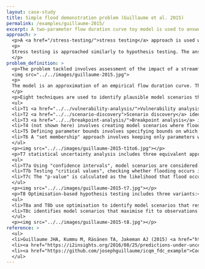 ```yaml
---
layout: case-study
title: Simple flood demonstration problem (Guillaume et al. 2015)
permalink: /examples/guillaume-2015/
excerpt: A two-parameter flow duration curve toy model is used to answer the question "Will regular flooding of ecological assets occur?" using eight stress testing techniques.
approach: >
  <p>A <a href="/stress-testing/">stress testing</a> approach is used within the context of an "Iterative Closed Question Modelling" method. That is, possible futures are described in terms of complete model scenarios (with selected model structure, parameter values and input values). This "model scenario space" is divided in terms of the answer the model scenario provides to a pre-defined question (a "normative boundary"), and whether the model scenario is considered plausible (an "epistemic" boundary"). Both boundaries can change as the analysis progress.</p>
  <p>
  Stress testing is approached similarly to hypothesis testing. The answers to a pre-defined question are treated as hypothetical conclusions. Each of those conclusions is tested by looking for plausible model scenarios that support the conclusion. If you can find a plausible scenario, then the conclusion is plausible. If, despite your best efforts, you cannot find a plausible scenario, then that conclusion is not plausible.
  </p>
problem_definition: >
  <p>The problem tackled involves assessment of the impact of a streamflow regime. Within the broader closed question of “Will objectives be achieved under the anticipated streamflow regime?”, a hypothetical situation is created where regular flooding is required to sustain a wetland, and the resulting closed question “Will regular flooding of ecological assets occur?” is answered by generating model scenarios using a simple model of a daily flow duration curve.</p>
  <img src="../../images/guillaume-2015.jpg">
  <p>
  The model is an approximation of an empirical flow duration curve. The two parameters q1 and q2 define a 100yr flood and monthly recurring runoff, respectively. The primary objective is whether the annual flow exceeds a flood threshold.
  </p>
  <p>Eight techniques are used to identify plausible model scenarios that respectively show that flooding and does not occur.</p>
  <ul>
  <li>T1 <a href="../../vulnerability-analysis/">Vulnerability analysis</a> directly partitions the model scenario space (in this simple case it is possible analytically)</li>
  <li>T2 <a href="../../scenario-discovery">Scenario discovery</a> identifies "boxes" in parameter space using <a href="../../PRIM/">PRIM</a> as implemented in <a href="../../tools/sdtoolkit/">sdtoolkit</a></li>
  <li>T3 <a href="../../breakpoint-analysis/">Breakpoint analysis</a> identifies scenarios on the boundary between flooding occuring or not, using <a href="../../POMORE/">POMORE</a> to identify scenarios closest to a reference best guess model scenario</li>
  <li>T4 (not shown here) involves creating model scenarios where flooding does and does not occur based on narratives.</li>
  <li>T5 Defining parameter bounds involves specifying bounds on which parameter values are plausible based on prior knowledge.</li>
  <li>T6 A "set membership" approach involves keeping only parameters where the error is less than a threshold</li>
  </ul> 
  <p><img src="../../images/guillaume-2015-t1to6.jpg"></p>
  <p>T7 statistical uncertainty analysis includes three equivalent approaches</p>
  <ul>
  <li>T7a Using "confidence intervals", model scenarios are considered acceptable if their output falls within the confidence interval</li>
  <li>T7b Testing "critical values", checking whether flooding occurs in the corresponding model scenarios.</li>
  <li>T7c The "p-value" is calculated as the likelihood that flood occurs.</li>
  </ul>
  <p><img src="../../images/guillaume-2015-t7.jpg"></p>
  <p>T8 Optimisation-based hypothesis testing includes three variants:</p>
  <ul>
  <li>T8a and T8b use optimisation to identify model scenarios that respectively minimise and maximise the value of a quantity interest, while maximising a measure of performance, namely likelihood (T8a) or maximum absolute error (T8b)</li>
  <li>T8c identifies model scenarios that maximise fit to observations and maximise fit to an observation in which objectives are only just met. The model scenario in which objectives are only just met will be on the boundary, and will be considered plausible if the reduction in fit to observations is considered acceptable.</li>
  </ul>
  <p><img src="../../images/guillaume-2015-t8.jpg"></p>
reference: >
  <ul>
  <li>Guillaume JHA, Kummu M, Räsänen TA, Jakeman AJ (2015) <a href="https://dx.doi.org/10.1016/j.envsoft.2015.04.004">Prediction under Uncertainty as a Boundary Problem: A General Formulation Using Iterative Closed Question Modelling</a>. Environmental Modelling & Software 70: 97–112. doi:10.1016/j.envsoft.2015.04.004</li>
  <li><a href="https://i2insights.org/2016/08/25/predictions-under-uncertainty/">I2Insights blogpost</a> summarising the Iterative Closed Question Modelling approach to making predictions under uncertainty.</li>
  <li><a href="https://github.com/josephguillaume/icqm_fdc_example">Code for these examples</a> is provided on Github</li>
  </ul>
---
```

